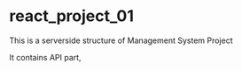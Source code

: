 # react_project_01

This is a serverside structure of Management System Project

It contains API part, 
